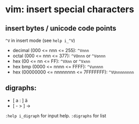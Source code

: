 # vim: insert special characters

## insert bytes / unicode code points

`^V` in insert mode (see `help i_^V`)

* decimal (000 <= nnn <= 255): `^Vnnn`
* octal (000 <= nnn <= 377): `^VOnnn` or `^Vonnn`
* hex (00 <= nn <= FF): `^VXnn` or `^Vxnn`
* hex bmp (0000 <= nnnn <= FFFF): `^Vunnnn`
* hex (00000000 <= nnnnnnnn <= 7FFFFFFF): `^VUnnnnnnnn`


## digraphs:

* [ <c-k> a : ] ä
* [ <c-k> - > ] →

`:help i_digraph` for input help.  `:digraphs` for list
